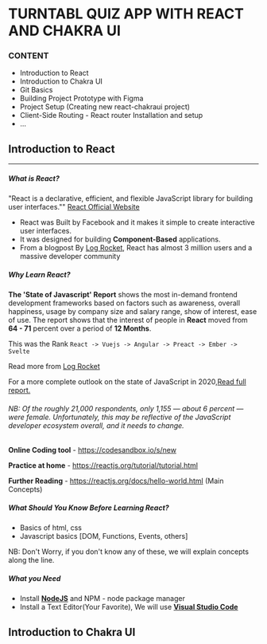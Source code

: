 # TURNTABL QUIZ APP WITH REACT AND CHAKRA UI

### CONTENT
- Introduction to React
- Introduction to Chakra UI
- Git Basics
- Building Project Prototype with Figma
- Project Setup (Creating new react-chakraui project)
- Client-Side Routing - React router Installation and setup
- ...

## Introduction to React

___
##### What is React?
"React is a declarative, efficient, and flexible JavaScript library for building user interfaces."" [React Official Website](https://reactjs.org/)
- React was Built by Facebook and it makes it simple to create interactive user interfaces.
- It was designed for building **Component-Based** applications.
- From a blogpost By [Log Rocket](https://blog.logrocket.com/state-of-javascript-what-are-the-most-in-demand-frontend-frameworks-in-2020/), React has almost 3 million users and a massive developer community
##### Why Learn React?
**The 'State of Javascript' Report**
shows the most in-demand frontend development frameworks based on factors such as awareness, overall happiness, usage by company size and salary range, show of interest, ease of use.
The report shows that the interest of people in **React** moved from **64 - 71** percent over a period of **12 Months**.

This was the Rank `React -> Vuejs -> Angular -> Preact -> Ember -> Svelte`

Read more from [Log Rocket](https://blog.logrocket.com/state-of-javascript-what-are-the-most-in-demand-frontend-frameworks-in-2020/)

For a more complete outlook on the state of JavaScript in 2020,[Read full report.](https://2019.stateofjs.com/)
###### NB: _Of the roughly 21,000 respondents, only 1,155 — about 6 percent — were female. Unfortunately, this may be reflective of the JavaScript developer ecosystem overall, and it needs to change._

**Online Coding tool** - https://codesandbox.io/s/new

**Practice at home** - https://reactjs.org/tutorial/tutorial.html

**Further Reading** - https://reactjs.org/docs/hello-world.html (Main Concepts)

##### What Should You Know Before Learning React?
+ Basics of html, css
+ Javascript basics [DOM, Functions, Events, others]

NB: Don't Worry, if you don't know any of these, we will explain concepts along the line.

#####  What you Need
- Install [**NodeJS**](https://nodejs.org/en/) and NPM - node package manager
- Install a Text Editor(Your Favorite), We will use [**Visual Studio Code**](https://code.visualstudio.com/)

## Introduction to Chakra UI
